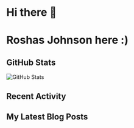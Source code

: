 # Hi there 👋

# Roshas Johnson here :)


## GitHub Stats
![GitHub Stats](https://github-readme-stats.vercel.app/api?username=roshasjohnson&show_icons=true&theme=radical)

## Recent Activity
<!-- RECENT_ACTIVITY:START -->
<!-- RECENT_ACTIVITY:END -->

## My Latest Blog Posts
<!-- BLOG-POSTS:START -->
<!-- BLOG-POSTS:END -->
